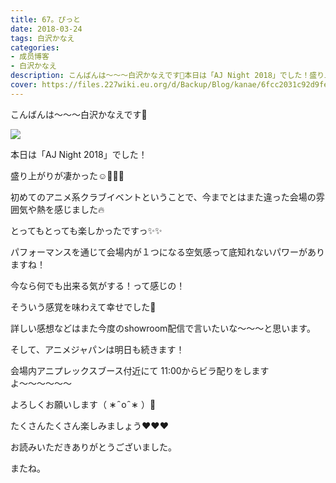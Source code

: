 ```yaml
---
title: 67。ぴっと
date: 2018-03-24
tags: 白沢かなえ
categories: 
- 成员博客
- 白沢かなえ
description: こんばんは〜〜〜白沢かなえです🌷本日は「AJ Night 2018」でした！盛り上がりが凄かった☺️🌸🌸🌸初めてのアニメ系クラブイベントということで、今までとはまた違...
cover: https://files.227wiki.eu.org/d/Backup/Blog/kanae/6fcc2031c92d9fe805873eb88792e.jpg 
---
```







こんばんは〜〜〜白沢かなえです🌷


![](https://files.227wiki.eu.org/d/Backup/Blog/kanae/6fcc2031c92d9fe805873eb88792e.jpg)



本日は「AJ Night 2018」でした！


盛り上がりが凄かった☺️🌸🌸🌸







初めてのアニメ系クラブイベントということで、今までとはまた違った会場の雰囲気や熱を感じました🔥






とってもとっても楽しかったですっ✨✨







パフォーマンスを通じて会場内が１つになる空気感って底知れないパワーがありますね！


今なら何でも出来る気がする！って感じの！







そういう感覚を味わえて幸せでした🌸








詳しい感想などはまた今度のshowroom配信で言いたいな〜〜〜と思います。











そして、アニメジャパンは明日も続きます！


会場内アニプレックスブース付近にて
11:00からビラ配りをしますよ〜〜〜〜〜〜


よろしくお願いします（ ∗   ̑ o   ̑ ∗ ）🧡












たくさんたくさん楽しみましょう❤️❤️❤️











お読みいただきありがとうございました。



またね。


